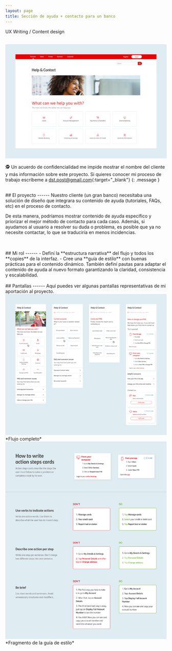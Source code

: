 ```yaml
---
layout: page
title: Sección de ayuda + contacto para un banco
---
```

UX Writing / Content design

<br>
<a href="{{ site.baseurl }}/assets/Ayuda-y-contacto_1.png" target="_blank">
    <img 
        src="/assets/Ayuda-y-contacto_1.png" 
        alt="Ayuda-y-contacto_1"
    >
</a>

🕵️ Un acuerdo de confidencialidad me impide mostrar el nombre del cliente y más información sobre este proyecto. Si quieres conocer mi proceso de trabajo escríbeme a [dst.post@gmail.com](mailto:dst.post@gmail.com){:target="_blank"}
{: .message }




<br>
## El proyecto
------
Nuestro cliente (un gran banco) necesitaba una solución de diseño que integrara su contenido de ayuda (tutoriales, FAQs, etc) en el proceso de contacto. 

De esta manera, podríamos mostrar contenido de ayuda específico y priorizar el mejor método de contacto para cada caso. Además, si ayudamos al usuario a resolver su duda o problema, es posible que ya no necesite contactar, lo que se traduciría en menos incidencias. 


<br>
<br>
## Mi rol
------
- Definí la **estructura narrativa** del flujo y todos los **copies** de la interfaz.
- Cree una **guía de estilo** con buenas prácticas para el contenido dinámico. También definí pautas para adaptar el contenido de ayuda al nuevo formato garantizando la claridad, consistencia y escalabilidad.


<br>
<br>
## Pantallas
------
Aquí puedes ver algunas pantallas representativas de mi aportación al proyecto.

<br>
<a href="{{ site.baseurl }}/assets/Ayuda-y-contacto_2.png" target="_blank">
    <img 
        src="/assets/Ayuda-y-contacto_2.png" 
        alt="Ayuda-y-contacto_2"
    >
</a>
*Flujo completo*

<br>
<a href="{{ site.baseurl }}/assets/Ayuda-y-contacto_3.png" target="_blank">
    <img 
        src="/assets/Ayuda-y-contacto_3.png" 
        alt="Ayuda-y-contacto_3"
    >
</a>
*Fragmento de la guía de estilo*

